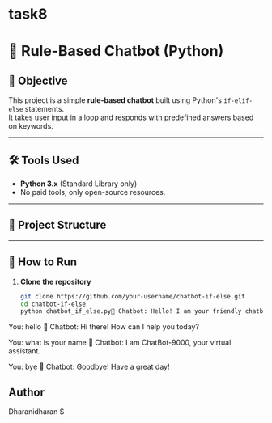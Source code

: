 # task8
# 🤖 Rule-Based Chatbot (Python)

## 📌 Objective
This project is a simple **rule-based chatbot** built using Python's `if-elif-else` statements.  
It takes user input in a loop and responds with predefined answers based on keywords.

---

## 🛠 Tools Used
- **Python 3.x** (Standard Library only)
- No paid tools, only open-source resources.

---

## 📂 Project Structure

---

## 🚀 How to Run
1. **Clone the repository**  
   ```bash
   git clone https://github.com/your-username/chatbot-if-else.git
   cd chatbot-if-else
   python chatbot_if_else.py🤖 Chatbot: Hello! I am your friendly chatbot. Type 'bye' to exit.

You: hello
🤖 Chatbot: Hi there! How can I help you today?

You: what is your name
🤖 Chatbot: I am ChatBot-9000, your virtual assistant.

You: bye
🤖 Chatbot: Goodbye! Have a great day!
## Author
Dharanidharan S
